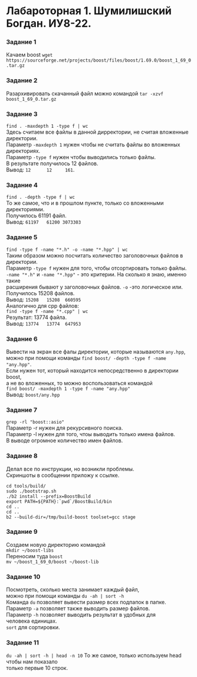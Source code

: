 # Лабароторная 1. Шумилишский Богдан. ИУ8-22.
### Задание 1
Качаем boost
`wget https://sourceforge.net/projects/boost/files/boost/1.69.0/boost_1_69_0.tar.gz`
### Задание 2
Разархивировать скачанный файл можно командой
`tar -xzvf boost_1_69_0.tar.gz` </br>
### Задание 3
`find . -maxdepth 1 -type f | wc` </br>
Здесь считаем все файлы в данной дирректории, не считая вложенные директории. </br>
Параметр `-maxdepth 1` нужен чтобы не считать файлы во вложенных директориях. </br>
Параметр `-type f` нужен чтобы выводились только файлы.</br>
В результате получилось 12 файлов.</br>
Вывод: `12      12     161`.
### Задание 4
`find . -depth -type f | wc` </br>
То же самое, что и в прошлом пункте, только со вложенными директориями.</br>
Получилось 61191 файл.</br>
Вывод: `61197   61200 3073303`
### Задание 5
`find -type f -name "*.h" -o -name "*.hpp" | wc` </br>
Таким образом можно посчитать количество заголовочных файлов в директории. </br>
Параметр `-type f` нужен для того, чтобы отсортировать только файлы.</br>
`-name "*.h"` и `-name "*.hpp"` - это критерии. На сколько я знаю, именно такие</br>
расширения бывают у заголовочных файлов.
`-o` -это логическое или.</br>
Получилось 15208 файлов. </br>
Вывод: `15208   15208  660595` </br>
Аналогично для cpp файлов: </br>
`find -type f -name "*.cpp" | wc`</br>
Результат: 13774 файла.</br>
Вывод: `13774   13774  647953`</br>
### Задание 6
Вывести на экран все фалы директории, которые называются `any.hpp`,</br>
можно при помощи команды `find boost/ -depth -type f -name "any.hpp"`.</br>
Если нужен тот, который находится непосредственно в директории boost,</br>
а не во вложенных, то можно воспользоваться командой</br>
`find boost/ -maxdepth 1 -type f -name "any.hpp"`</br>
Вывод: `boost/any.hpp`
### Задание 7
`grep -rl "boost::asio"`</br>
Параметр -r нужен для рекурсивного поиска.</br>
Параметр -l нужен для того, чтоы выводить только имена файлов.</br>
В выводе огромное количество имен файлов.
### Задание 8
Делал все по инструкции, но возникли проблемы. </br>
Скриншоты в сообщении приложу к ссылке.</br>
```
cd tools/build/
sudo ./bootstrap.sh
./b2 install --prefix=BoostBuild
export PATH=${PATH}:`pwd`/BoostBuild/bin
cd ..
cd ..
b2 --build-dir=/tmp/build-boost toolset=gcc stage
```
### Задание 9
Создаем новую директорию командой</br>
`mkdir ~/boost-libs`</br>
Переносим туда `boost`</br>
`mv ~/boost_1_69_0/boost ~/boost-lib`
### Задание 10
Посмотреть, сколько места занимает каждый файл, </br>
можно при помощи команды
`du -ah | sort -h`</br>
Команда `du` позволяет вывести размер всех подпапок в папке. </br>
Параметр `-a` позволяет также выводить размер файлов. </br>
Параметр `-h` позволяет выводить результат в удобных для</br>
человека единицах.</br>
`sort` для сортировки.
### Задание 11
`du -ah | sort -h | head -n 10`
То же самое, только используем head чтобы нам показало </br>
только первые 10  строк.
